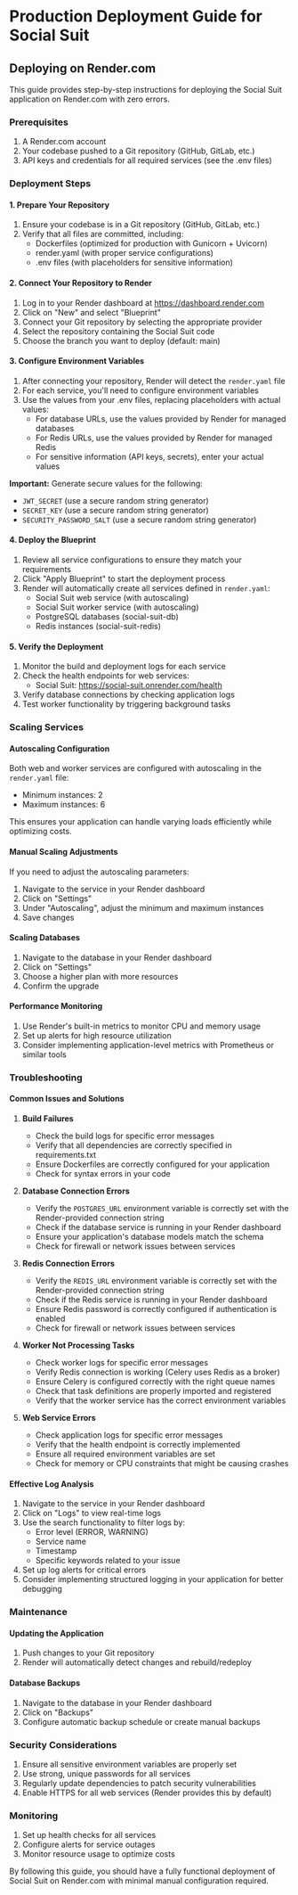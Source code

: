 # Production Deployment Guide for Social Suit

## Deploying on Render.com

This guide provides step-by-step instructions for deploying the Social Suit application on Render.com with zero errors.

### Prerequisites

1. A Render.com account
2. Your codebase pushed to a Git repository (GitHub, GitLab, etc.)
3. API keys and credentials for all required services (see the .env files)

### Deployment Steps

#### 1. Prepare Your Repository

1. Ensure your codebase is in a Git repository (GitHub, GitLab, etc.)
2. Verify that all files are committed, including:
   - Dockerfiles (optimized for production with Gunicorn + Uvicorn)
   - render.yaml (with proper service configurations)
   - .env files (with placeholders for sensitive information)

#### 2. Connect Your Repository to Render

1. Log in to your Render dashboard at https://dashboard.render.com
2. Click on "New" and select "Blueprint"
3. Connect your Git repository by selecting the appropriate provider
4. Select the repository containing the Social Suit code
5. Choose the branch you want to deploy (default: main)

#### 3. Configure Environment Variables

1. After connecting your repository, Render will detect the `render.yaml` file
2. For each service, you'll need to configure environment variables
3. Use the values from your .env files, replacing placeholders with actual values:
   - For database URLs, use the values provided by Render for managed databases
   - For Redis URLs, use the values provided by Render for managed Redis
   - For sensitive information (API keys, secrets), enter your actual values

**Important:** Generate secure values for the following:
   - `JWT_SECRET` (use a secure random string generator)
   - `SECRET_KEY` (use a secure random string generator)
   - `SECURITY_PASSWORD_SALT` (use a secure random string generator)

#### 4. Deploy the Blueprint

1. Review all service configurations to ensure they match your requirements
2. Click "Apply Blueprint" to start the deployment process
3. Render will automatically create all services defined in `render.yaml`:
   - Social Suit web service (with autoscaling)
   - Social Suit worker service (with autoscaling)
   - PostgreSQL databases (social-suit-db)
   - Redis instances (social-suit-redis)

#### 5. Verify the Deployment

1. Monitor the build and deployment logs for each service
2. Check the health endpoints for web services:
   - Social Suit: https://social-suit.onrender.com/health
3. Verify database connections by checking application logs
4. Test worker functionality by triggering background tasks

### Scaling Services

#### Autoscaling Configuration

Both web and worker services are configured with autoscaling in the `render.yaml` file:
- Minimum instances: 2
- Maximum instances: 6

This ensures your application can handle varying loads efficiently while optimizing costs.

#### Manual Scaling Adjustments

If you need to adjust the autoscaling parameters:

1. Navigate to the service in your Render dashboard
2. Click on "Settings"
3. Under "Autoscaling", adjust the minimum and maximum instances
4. Save changes

#### Scaling Databases

1. Navigate to the database in your Render dashboard
2. Click on "Settings"
3. Choose a higher plan with more resources
4. Confirm the upgrade

#### Performance Monitoring

1. Use Render's built-in metrics to monitor CPU and memory usage
2. Set up alerts for high resource utilization
3. Consider implementing application-level metrics with Prometheus or similar tools

### Troubleshooting

#### Common Issues and Solutions

1. **Build Failures**
   - Check the build logs for specific error messages
   - Verify that all dependencies are correctly specified in requirements.txt
   - Ensure Dockerfiles are correctly configured for your application
   - Check for syntax errors in your code

2. **Database Connection Errors**
   - Verify the `POSTGRES_URL` environment variable is correctly set with the Render-provided connection string
   - Check if the database service is running in your Render dashboard
   - Ensure your application's database models match the schema
   - Check for firewall or network issues between services

3. **Redis Connection Errors**
   - Verify the `REDIS_URL` environment variable is correctly set with the Render-provided connection string
   - Check if the Redis service is running in your Render dashboard
   - Ensure Redis password is correctly configured if authentication is enabled
   - Check for firewall or network issues between services

4. **Worker Not Processing Tasks**
   - Check worker logs for specific error messages
   - Verify Redis connection is working (Celery uses Redis as a broker)
   - Ensure Celery is configured correctly with the right queue names
   - Check that task definitions are properly imported and registered
   - Verify that the worker service has the correct environment variables

5. **Web Service Errors**
   - Check application logs for specific error messages
   - Verify that the health endpoint is correctly implemented
   - Ensure all required environment variables are set
   - Check for memory or CPU constraints that might be causing crashes

#### Effective Log Analysis

1. Navigate to the service in your Render dashboard
2. Click on "Logs" to view real-time logs
3. Use the search functionality to filter logs by:
   - Error level (ERROR, WARNING)
   - Service name
   - Timestamp
   - Specific keywords related to your issue
4. Set up log alerts for critical errors
5. Consider implementing structured logging in your application for better debugging

### Maintenance

#### Updating the Application

1. Push changes to your Git repository
2. Render will automatically detect changes and rebuild/redeploy

#### Database Backups

1. Navigate to the database in your Render dashboard
2. Click on "Backups"
3. Configure automatic backup schedule or create manual backups

### Security Considerations

1. Ensure all sensitive environment variables are properly set
2. Use strong, unique passwords for all services
3. Regularly update dependencies to patch security vulnerabilities
4. Enable HTTPS for all web services (Render provides this by default)

### Monitoring

1. Set up health checks for all services
2. Configure alerts for service outages
3. Monitor resource usage to optimize costs

By following this guide, you should have a fully functional deployment of Social Suit on Render.com with minimal manual configuration required.